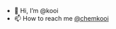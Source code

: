 - 👋 Hi, I’m @kooi
- 📫 How to reach me [@chemkooi](https://twitter.com/chemkooi)

<!---
kooi/kooi is a ✨ special ✨ repository because its `README.md` (this file) appears on your GitHub profile.
You can click the Preview link to take a look at your changes.
--->
